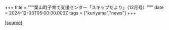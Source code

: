 +++
title = """栗山町子育て支援センター「スキップだより」（12月号）"""
date = 2024-12-03T05:00:00.000Z
tags = ["kuriyama","news"]
+++


[[source]](https://www.town.kuriyama.hokkaido.jp/soshiki/39/27865.html)
